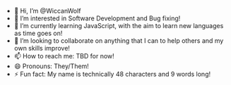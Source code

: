 - 👋 Hi, I’m @WiccanWolf
- 👀 I’m interested in Software Development and Bug fixing!
- 🌱 I’m currently learning JavaScript, with the aim to learn new languages as time goes on!
- 💞️ I’m looking to collaborate on anything that I can to help others and my own skills improve!
- 📫 How to reach me: TBD for now!
- 😄 Pronouns: They/Them!
- ⚡ Fun fact: My name is technically 48 characters and 9 words long!

<!---
WiccanWolf/WiccanWolf is a ✨ special ✨ repository because its `README.md` (this file) appears on your GitHub profile.
You can click the Preview link to take a look at your changes.
--->
